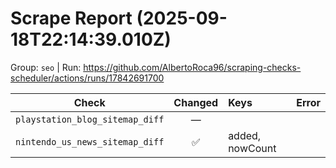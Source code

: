 # Scrape Report (2025-09-18T22:14:39.010Z)

Group: `seo`  |  Run: https://github.com/AlbertoRoca96/scraping-checks-scheduler/actions/runs/17842691700

| Check | Changed | Keys | Error |
|---|:---:|:--|:--|
| `playstation_blog_sitemap_diff` | — |  |  |
| `nintendo_us_news_sitemap_diff` | ✅ | added, nowCount |  |
